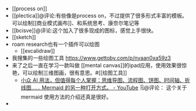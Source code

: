 - [[process on]]
- [[plectica]]@评论:有些像是process on，不过提供了很多形式丰富的模板。可以绘制[[商业模式画布]]、和系统思考、康奈尔笔记等
- [[bcisve]]@评论:这个加入了很多现成的图标，感觉上手很快。
- [[sketch]]
- roam research也有一个插件可以绘图
    - [[excalidraw]]
- 我搜集的一些绘图工具  https://www.gettoby.com/p/nvaan0xa59z3
- 来了之后一直在学习一款叫做 [[mental canvas]]的ipad应用，使用效果很惊艳，可以绘制三维图画，很有意思。#[[绘图工具]]
    - [小众 AI 用法，但值得每个人掌握：思维导图、流程图、饼图、时间轴、折线图…… Mermaid 的另一种打开方式。 - YouTube](https://www.youtube.com/watch?v=U3EaLPn_0iE&list=TLGGkp1HJQZMDNcyNjA5MjAyNA) 🗒@评论： 这个关于 mermaid 使用方法的介绍还真是很好。
- 
